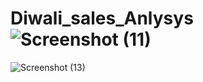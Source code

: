 # Diwali_sales_Anlysys![Screenshot (11)](https://github.com/shashi117/Diwali_sales_Anlysys/assets/66508441/5c89488f-ee63-494c-8ec1-5f98c3161a49)
![Screenshot (13)](https://github.com/shashi117/Diwali_sales_Anlysys/assets/66508441/566bd92a-8972-4a2d-9d1e-e111c4a6e3d7)
